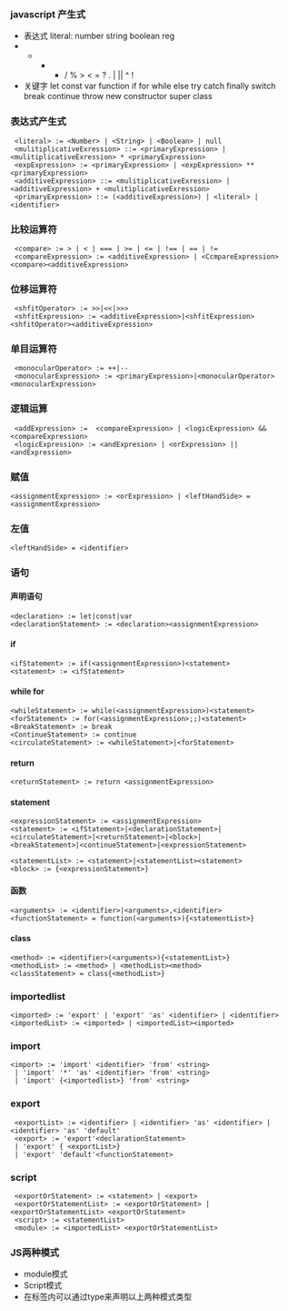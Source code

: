 ### javascript 产生式
- 表达式 literal: number string boolean reg
- + - * / % > < = ? . | || ^ !
- 关键字 let const var function if for while else try catch finally switch break continue throw new constructor super class 

### 表达式产生式
```
 <literal> := <Number> | <String> | <Boolean> | null
 <mulitiplicativeExression> ::= <primaryExpression> | <mulitiplicativeExression> * <primaryExpression>
 <expExpression> := <primaryExpression> | <expExpression> ** <primaryExpression>
 <additiveExpression> ::= <mulitiplicativeExression> | <additiveExpression> + <mulitiplicativeExression>
 <primaryExpression> ::= (<additiveExpression>) | <literal> | <identifier>  
```

### 比较运算符
```
 <compare> := > | < | === | >= | <= | !== | == | !=
 <compareExpression> := <additiveExpression> | <CcmpareExpression><compare><additiveExpression>
```

### 位移运算符
```
 <shfitOperator> := >>|<<|>>>
 <shfitExpression> := <additiveExpression>|<shfitExpression><shfitOperator><additiveExpression>
```

### 单目运算符
```
 <monocularOperator> := ++|--
 <monocularExpression> := <primaryExpression>|<monocularOperator><monocularExpression>
```

### 逻辑运算
```
 <addExpression> :=  <compareExpression> | <logicExpression> && <compareExpression>
 <logicExpression> := <andExpresion> | <orExpression> || <andExpression>
```

### 赋值
```
<assignmentExpression> := <orExpression> | <leftHandSide> = <assignmentExpression>
```
### 左值
```
<leftHandSide> = <identifier>
```

### 语句
#### 声明语句
```
<declaration> := let|const|var
<declarationStatement> := <declaration><assignmentExpression>
```
#### if
```
<ifStatement> := if(<assignmentExpression>)<statement>
<statement> := <ifStatement>
```
  
#### while for
```
<whileStatement> := while(<assignmentExpression>)<statement>
<forStatement> := for(<assignmentExpression>;;)<statement>
<BreakStatement> := break
<ContinueStatement> := continue
<circulateStatement> := <whileStatement>|<forStatement>
```

#### return
```
<returnStatement> := return <assignmentExpression>
```

#### statement
```
<expressionStatement> := <assignmentExpression>
<statement> := <ifStatement>|<declarationStatement>|<circulateStatement>|<returnStatement>|<block>|
<breakStatement>|<continueStatement>|<expressionStatement>

<statementList> := <statement>|<statementList><statement>
<block> := {<expressionStatement>}
```

#### 函数
```
<arguments> := <identifier>|<arguments>,<identifier>
<functionStatement> = function(<arguments>){<statementList>}
```

#### class
```
<method> := <identifier>(<arguments>){<statementList>}
<methodList> := <method> | <methodList><method>
<classStatement> = class{<methodList>}
```


### importedlist
```
<imported> := 'export' | 'export' 'as' <identifier> | <identifier>
<importedList> := <imported> | <importedList><imported>
```
  
### import
```
<import> := 'import' <identifier> 'from' <string>  
 | 'import' '*' 'as' <identifier> 'from' <string> 
 | 'import' {<importedlist>} 'from' <string>
```
### export
```
 <exportList> := <identifier> | <identifier> 'as' <identifier> | <identifier> 'as' 'default'
 <export> := 'export'<declarationStatement> 
 | 'export' { <exportList>} 
 | 'export' 'default'<functionStatement>
```


### script
```
 <exportOrStatement> := <statement> | <export>
 <exportOrStatementList> := <exportOrStatement> | <exportOrStatementList> <exportOrStatement>
 <script> := <statementList> 
 <module> := <importedList> <exportOrStatementList>
```

### JS两种模式
- module模式
- Script模式
- 在标签内可以通过type来声明以上两种模式类型